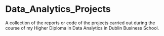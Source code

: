 # Data_Analytics_Projects
A collection of the reports or code of the projects carried out during the course of my Higher Diploma in Data Analytics in Dublin Business School.
